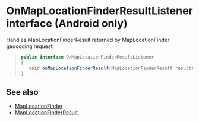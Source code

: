 # OnMapLocationFinderResultListener interface (Android only)

Handles MapLocationFinderResult returned by MapLocationFinder geocoding request.

>```java
>public interface OnMapLocationFinderResultListener
>{
>    void onMapLocationFinderResult(MapLocationFinderResult result);
>}
>```

## See also

* [MapLocationFinder](../MapLocationFinder-class.md)
* [MapLocationFinderResult](../MapLocationFinderResult-class.md)
